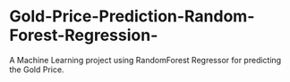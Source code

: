 # Gold-Price-Prediction-Random-Forest-Regression-
A Machine Learning project using RandomForest Regressor for predicting the Gold Price.
